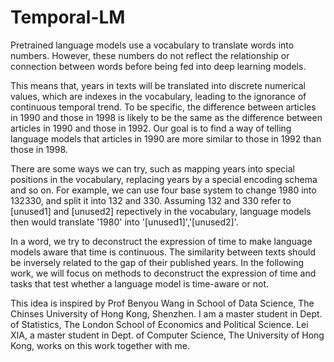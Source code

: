 # Temporal-LM
Pretrained language models use a vocabulary to translate words into numbers. However, these numbers do not reflect the relationship or connection between words before being fed into deep learning models.

This means that, years in texts will be translated into discrete numerical values, which are indexes in the vocabulary, leading to the ignorance of continuous temporal trend. To be specific, the difference between articles in 1990 and those in 1998 is likely to be the same as the difference between articles in 1990 and those in 1992. Our goal is to find a way of telling language models that articles in 1990 are more similar to those in 1992 than those in 1998.

There are some ways we can try, such as mapping years into special positions in the vocabulary, replacing years by a special encoding schema and so on. For example, we can use four base system to change 1980 into 132330, and split it into 132 and 330. Assuming 132 and 330 refer to [unused1] and [unused2] repectively in the vocabulary, language models then would translate '1980' into '[unused1]','[unused2]'.

In a word, we try to deconstruct the expression of time to make language models aware that time is continuous. The similarity between texts should be inversely related to the gap of their published years. In the following work, we will focus on methods to deconstruct the expression of time and tasks that test whether a language model is time-aware or not.

This idea is inspired by Prof Benyou Wang in School of Data Science, The Chinses University of Hong Kong, Shenzhen. I am a master student in Dept. of Statistics, The London School of Economics and Political Science. Lei XIA, a master student in Dept. of Computer Science, The University of Hong Kong, works on this work together with me.
